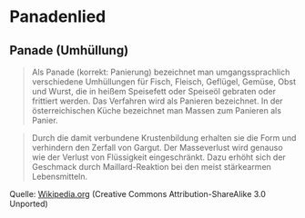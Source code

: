 # Panadenlied
## Panade (Umhüllung)
> Als Panade (korrekt: Panierung) bezeichnet man umgangssprachlich verschiedene Umhüllungen für Fisch, Fleisch, Geflügel, Gemüse, Obst und Wurst, die in heißem Speisefett oder Speiseöl gebraten oder frittiert werden. Das Verfahren wird als Panieren bezeichnet. In der österreichischen Küche bezeichnet man Massen zum Panieren als Panier.

> Durch die damit verbundene Krustenbildung erhalten sie die Form und verhindern den Zerfall von Gargut. Der Masseverlust wird genauso wie der Verlust von Flüssigkeit eingeschränkt. Dazu erhöht sich der Geschmack durch Maillard-Reaktion bei den meist stärkearmen Lebensmitteln.

Quelle: [Wikipedia.org](https://de.wikipedia.org/wiki/Panade_(Umh%C3%BCllung)) (Creative Commons Attribution-ShareAlike 3.0 Unported)
